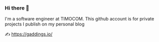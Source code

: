 ### Hi there 👋

I'm a software engineer at TIMOCOM. This github account is for private projects I publish on my personal blog 

✍️ https://gaddings.io/

